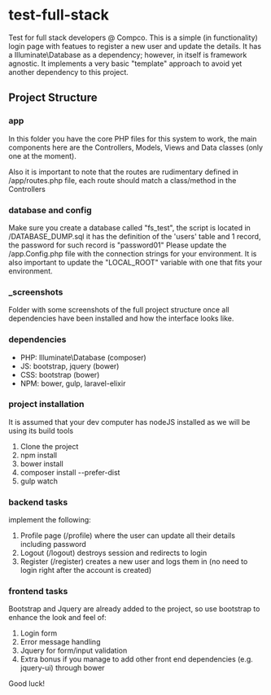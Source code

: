 # test-full-stack
Test for full stack developers @ Compco.
This is a simple (in functionality) login page with featues to register a new user and update the details. It has a Illuminate\Database as a dependency; however, in itself is framework agnostic. It implements a very basic "template" approach to avoid yet another dependency to this project.

## Project Structure

### app
In this folder you have the core PHP files for this system to work, the main components here are the Controllers, Models, Views and Data classes (only one at the moment).

Also it is important to note that the routes are rudimentary defined in /app/routes.php file, each route should match a class/method in the Controllers

### database and config
Make sure you create a database called "fs_test", the script is located in /DATABASE_DUMP.sql it has the definition of the 'users' table and 1 record, the password for such record is "password01"
Please update the /app.Config.php file with the connection strings for your environment. It is also important to update the "LOCAL_ROOT" variable with one that fits your environment.

### _screenshots
Folder with some screenshots of the full project structure once all dependencies have been installed and how the interface looks like.

### dependencies
- PHP: Illuminate\Database (composer)
- JS: bootstrap, jquery (bower)
- CSS: bootstrap (bower)
- NPM: bower, gulp, laravel-elixir

### project installation

It is assumed that your dev computer has nodeJS installed as we will be using its build tools

1. Clone the project
2. npm install
3. bower install
4. composer install --prefer-dist
5. gulp watch

### backend tasks

implement the following:

1. Profile page (/profile) where the user can update all their details including password
2. Logout (/logout) destroys session and redirects to login
3. Register (/register) creates a new user and logs them in (no need to login right after the account is created)

### frontend tasks

Bootstrap and Jquery are already added to the project, so use bootstrap to enhance the look and feel of:

1. Login form
2. Error message handling
3. Jquery for form/input validation
4. Extra bonus if you manage to add other front end dependencies (e.g. jquery-ui) through bower

Good luck!